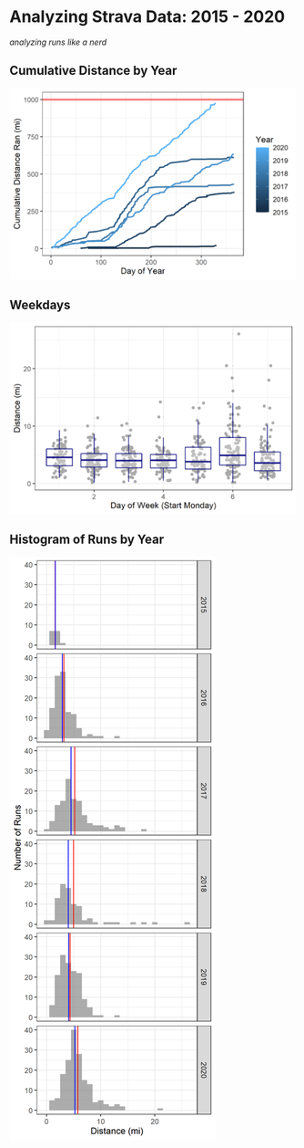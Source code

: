 # Analyzing Strava Data: 2015 - 2020
 *analyzing runs like a nerd*
 
 ## Cumulative Distance by Year
 ![Cumulative Distance Ran by Year](https://github.com/bnahkala/strava/blob/main/Cumulative.png)

## Weekdays
![Run Length by Weekday](https://github.com/bnahkala/strava/blob/main/Weekday.png)

## Histogram of Runs by Year
![Run Lengths by Year](https://github.com/bnahkala/strava/blob/main/Histograms.png)
